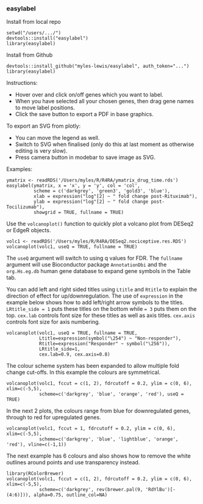 ### easylabel

Install from local repo
```
setwd("/users/.../")
devtools::install("easylabel")
library(easylabel)
```

Install from Github
```
devtools::install_github("myles-lewis/easylabel", auth_token="...")
library(easylabel)
```

Instructions:
* Hover over and click on/off genes which you want to label.
* When you have selected all your chosen genes, then drag gene names to move
  label positions.
* Click the save button to export a PDF in base graphics.

To export an SVG from plotly: 
* You can move the legend as well.
* Switch to SVG when finalised (only do this at last moment as otherwise
  editing is very slow).
* Press camera button in modebar to save image as SVG.

Examples:

```
ymatrix <- readRDS('/Users/myles/R/R4RA/ymatrix_drug_time.rds')
easylabel(ymatrix, x = 'x', y = 'y', col = 'col',
          scheme = c('darkgrey', 'green3', 'gold3', 'blue'),
          xlab = expression("log"[2] ~ " fold change post-Rituximab"),
          ylab = expression("log"[2] ~ " fold change post-Tocilizumab"),
          showgrid = TRUE, fullname = TRUE)
```
Use the `volcanoplot()` function to quickly plot a volcano plot from DESeq2 or
EdgeR objects.
```
volc1 <- readRDS('/Users/myles/R/R4RA/DESeq2.nociceptive.res.RDS')
volcanoplot(volc1, useQ = TRUE, fullname = TRUE)
```
The `useQ` argument will switch to using q values for FDR. The `fullname`
argument will use Bioconductor package `AnnotationDbi` and the `org.Hs.eg.db`
human gene database to expand gene symbols in the Table tab.

You can add left and right sided titles using `Ltitle` and `Rtitle` to explain
the direction of effect for up/downregulation. The use of `expression` in the
example below shows how to add left/right arrow symbols to the titles.
`LRtitle_side = 1` puts these titles on the bottom while `= 3` puts them on the
top. `cex.lab` controls font size for these titles as well as axis titles.
`cex.axis` controls font size for axis numbering.

```
volcanoplot(volc1, useQ = TRUE, fullname = TRUE,
            Ltitle=expression(symbol("\254") ~ "Non-responder"),
            Rtitle=expression("Responder" ~ symbol("\256")),
            LRtitle_side=1,
            cex.lab=0.9, cex.axis=0.8)
```

The colour scheme system has been expanded to allow multiple fold change
cut-offs. In this example the colours are symmetrical.

```
volcanoplot(volc1, fccut = c(1, 2), fdrcutoff = 0.2, ylim = c(0, 6), xlim=c(-5,5),
            scheme=c('darkgrey', 'blue', 'orange', 'red'), useQ = TRUE)
```
In the next 2 plots, the colours range from blue for downregulated genes,
through to red for upregulated genes.
```
volcanoplot(volc1, fccut = 1, fdrcutoff = 0.2, ylim = c(0, 6), xlim=c(-5,5),
            scheme=c('darkgrey', 'blue', 'lightblue', 'orange', 'red'), vline=c(-1,1))
```
The next example has 6 colours and also shows how to remove the white outlines
around points and use transparency instead.
```
library(RColorBrewer)
volcanoplot(volc1, fccut = c(1, 2), fdrcutoff = 0.2, ylim = c(0, 6), xlim=c(-5,5),
            scheme=c('darkgrey', rev(brewer.pal(9, 'RdYlBu')[-(4:6)])), alpha=0.75, outline_col=NA)
```

